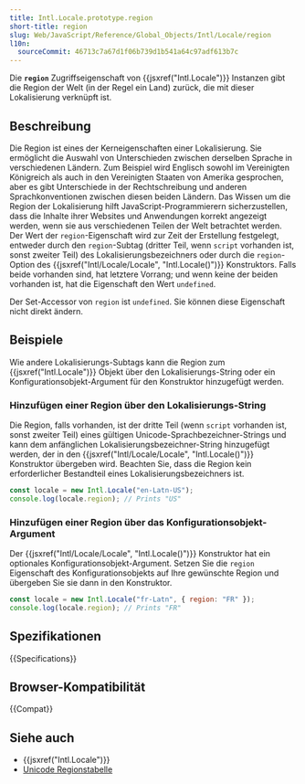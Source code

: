 ```yaml
---
title: Intl.Locale.prototype.region
short-title: region
slug: Web/JavaScript/Reference/Global_Objects/Intl/Locale/region
l10n:
  sourceCommit: 46713c7a67d1f06b739d1b541a64c97adf613b7c
---
```


Die **`region`** Zugriffseigenschaft von {{jsxref("Intl.Locale")}} Instanzen gibt die Region der Welt (in der Regel ein Land) zurück, die mit dieser Lokalisierung verknüpft ist.

## Beschreibung

Die Region ist eines der Kerneigenschaften einer Lokalisierung. Sie ermöglicht die Auswahl von Unterschieden zwischen derselben Sprache in verschiedenen Ländern. Zum Beispiel wird Englisch sowohl im Vereinigten Königreich als auch in den Vereinigten Staaten von Amerika gesprochen, aber es gibt Unterschiede in der Rechtschreibung und anderen Sprachkonventionen zwischen diesen beiden Ländern. Das Wissen um die Region der Lokalisierung hilft JavaScript-Programmierern sicherzustellen, dass die Inhalte ihrer Websites und Anwendungen korrekt angezeigt werden, wenn sie aus verschiedenen Teilen der Welt betrachtet werden. Der Wert der `region`-Eigenschaft wird zur Zeit der Erstellung festgelegt, entweder durch den `region`-Subtag (dritter Teil, wenn `script` vorhanden ist, sonst zweiter Teil) des Lokalisierungsbezeichners oder durch die `region`-Option des {{jsxref("Intl/Locale/Locale", "Intl.Locale()")}} Konstruktors. Falls beide vorhanden sind, hat letztere Vorrang; und wenn keine der beiden vorhanden ist, hat die Eigenschaft den Wert `undefined`.

Der Set-Accessor von `region` ist `undefined`. Sie können diese Eigenschaft nicht direkt ändern.

## Beispiele

Wie andere Lokalisierungs-Subtags kann die Region zum {{jsxref("Intl.Locale")}} Objekt über den Lokalisierungs-String oder ein Konfigurationsobjekt-Argument für den Konstruktor hinzugefügt werden.

### Hinzufügen einer Region über den Lokalisierungs-String

Die Region, falls vorhanden, ist der dritte Teil (wenn `script` vorhanden ist, sonst zweiter Teil) eines gültigen Unicode-Sprachbezeichner-Strings und kann dem anfänglichen Lokalisierungsbezeichner-String hinzugefügt werden, der in den {{jsxref("Intl/Locale/Locale", "Intl.Locale()")}} Konstruktor übergeben wird. Beachten Sie, dass die Region kein erforderlicher Bestandteil eines Lokalisierungsbezeichners ist.

```js
const locale = new Intl.Locale("en-Latn-US");
console.log(locale.region); // Prints "US"
```

### Hinzufügen einer Region über das Konfigurationsobjekt-Argument

Der {{jsxref("Intl/Locale/Locale", "Intl.Locale()")}} Konstruktor hat ein optionales Konfigurationsobjekt-Argument. Setzen Sie die `region` Eigenschaft des Konfigurationsobjekts auf Ihre gewünschte Region und übergeben Sie sie dann in den Konstruktor.

```js
const locale = new Intl.Locale("fr-Latn", { region: "FR" });
console.log(locale.region); // Prints "FR"
```

## Spezifikationen

{{Specifications}}

## Browser-Kompatibilität

{{Compat}}

## Siehe auch

- {{jsxref("Intl.Locale")}}
- [Unicode Regionstabelle](https://www.unicode.org/cldr/charts/47/supplemental/territory_containment_un_m_49.html)
